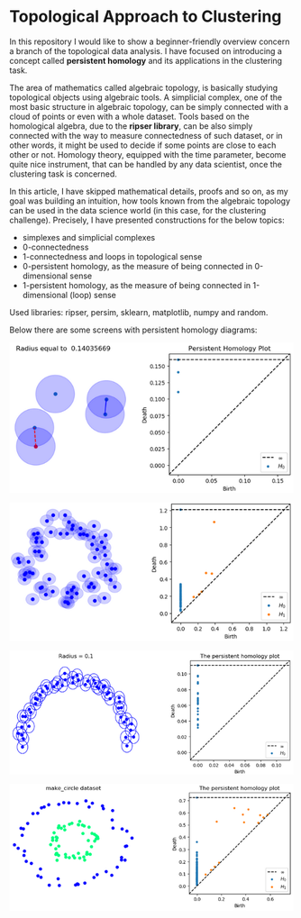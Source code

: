 # Topological Approach to Clustering

In this repository I would like to show a beginner-friendly overview concern a branch of the topological data analysis. I have focused on introducing a concept called **persistent homology** and its applications in the clustering task.

The area of mathematics called algebraic topology, is basically studying topological objects using algebraic tools. A simplicial complex, one of the most basic structure in algebraic topology, can be simply connected with a cloud of points or even with a whole dataset. Tools based on the homological algebra, due to the **ripser library**, can be also simply connected with the way to measure connectedness of such dataset, or in other words, it might be used to decide if some points are close to each other or not. Homology theory, equipped with the time parameter, become quite nice instrument, that can be handled by any data scientist, once the clustering task is concerned.  

In this article, I have skipped mathematical details, proofs and so on, as my goal was building an intuition, how tools known from the algebraic topology can be used in the data science world (in this case, for the clustering challenge). Precisely, I have presented constructions for the below topics:

- simplexes and simplicial complexes
- 0-connectedness
- 1-connectedness and loops in topological sense
- 0-persistent homology, as the measure of being connected in 0-dimensional sense
- 1-persistent homology, as the measure of being connected in 1-dimensional (loop) sense

Used libraries: ripser, persim, sklearn, matplotlib, numpy and random.


Below there are some screens with persistent homology diagrams:


![Img](https://github.com/Yelon-ml/Topological_Approach_to_Clustering/blob/master/screens/s1.PNG)

![Img](https://github.com/Yelon-ml/Topological_Approach_to_Clustering/blob/master/screens/s3.PNG)

![Img](https://github.com/Yelon-ml/Topological_Approach_to_Clustering/blob/master/screens/s2.PNG)

![Img](https://github.com/Yelon-ml/Topological_Approach_to_Clustering/blob/master/screens/s4.PNG)
